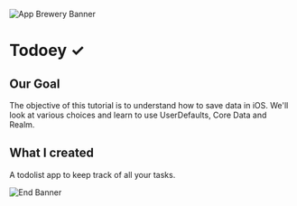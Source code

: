 ![App Brewery Banner](https://github.com/londonappbrewery/Images/blob/master/AppBreweryBanner.png)


# Todoey ✓

## Our Goal

The objective of this tutorial is to understand how to save data in iOS. We'll look at various choices and learn to use UserDefaults, Core Data and Realm.


## What I created

A todolist app to keep track of all your tasks.


![End Banner](https://github.com/londonappbrewery/Images/blob/master/readme-end-banner.png)


